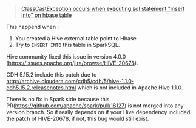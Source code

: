 > [ClassCastException occurs when executing sql statement "insert into" on hbase table](https://issues.apache.org/jira/browse/SPARK-6628)

This happend when :
1. You created a Hive external table point to Hbase
2. Try to `INSERT INTO` this table in SparkSQL.

Hive community fixed this issue in version 4.0.0 (https://issues.apache.org/jira/browse/HIVE-20678).

CDH 5.15.2 include this patch due to http://archive.cloudera.com/cdh5/cdh/5/hive-1.1.0-cdh5.15.2.releasenotes.html which is not included in Apache Hive 1.1.0.

There is no fix in Spark side because this PR(https://github.com/apache/spark/pull/18127) is not merged into any version branch. So it really depends on if your Hive dependency included the patch of HIVE-20678, if not, this bug would still exist.